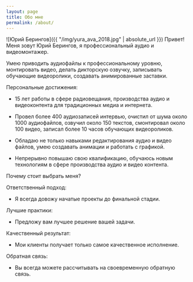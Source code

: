 ```yaml
---
layout: page
title: Обо мне
permalink: /about/
---
```



![Юрий Берингов]({{ "/img/yura_ava_2018.jpg" | absolute_url }}) Привет! Меня зовут Юрий Берингов, я профессиональный аудио и видеомонтажер.

Умею приводить аудиофайлы к профессиональному уровню, монтировать видео, делать дикторскую озвучку, записывать обучающие видеоролики, создавать анимированные заставки.


Персональные достижения:
* 15 лет работы в сфере радиовещания, производства аудио и видеоконтента для традиционных медиа и интернета.

* Провел более 400 аудиозаписей интервью, очистил от шума около 1000 аудиофайлов, озвучил около 150 текстов, смонтировал около 100 видео, записал более 10 часов обучающих видеороликов.

* Обладаю не только навыками редактирования аудио и видео файлов, умею создавать анимации и работать с графикой.

* Непрерывно повышаю свою квалификацию, обучаюсь новым технологиям в сфере производства аудио и видео контента.

Почему стоит выбрать меня?

Ответственный подход: 
* Я всегда довожу начатые проекты до финальной стадии. 

Лучшие практики: 
* Предложу вам лучшее решение вашей задачи.

Качественный результат: 
* Мои клиенты получает только самое качественное исполнение.

Обратная связь: 
* Вы всегда можете рассчитывать на своевременную обратную связь.